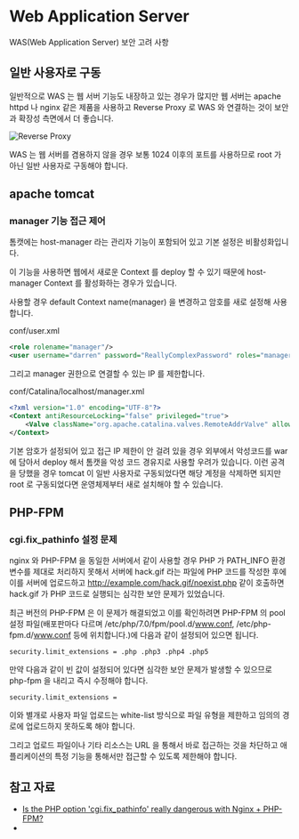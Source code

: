 # Web Application Server

WAS(Web Application Server) 보안 고려 사항

<!-- toc -->

## 일반 사용자로 구동

일반적으로 WAS 는 웹 서버 기능도 내장하고 있는 경우가 많지만  웹 서버는 apache httpd 나 nginx 같은 제품을 사용하고 Reverse Proxy 로 WAS 와 연결하는 것이 보안과 확장성 측면에서 더 좋습니다.

![Reverse Proxy](https://cloud.githubusercontent.com/assets/404534/14357003/e18f6cee-fd21-11e5-89a0-b2e70b96a518.png "Reverse Proxy")

WAS 는 웹 서버를 겸용하지 않을 경우 보통 1024 이후의 포트를 사용하므로 root 가 아닌 일반 사용자로 구동해야 합니다.

## apache tomcat

### manager 기능 접근 제어
톰캣에는 host-manager 라는 관리자 기능이 포함되어 있고 기본 설정은 비활성화입니다.

이 기능을 사용하면 웹에서 새로운 Context 를 deploy 할 수 있기 때문에 host-manager Context 를 활성화하는 경우가 있습니다.

사용할 경우 default Context name(manager) 을 변경하고 암호를 새로 설정해 사용합니다.

conf/user.xml

```xml
<role rolename="manager"/>
<user username="darren" password="ReallyComplexPassword" roles="manager"/>
```

그리고 manager 권한으로 연결할 수 있는 IP 를 제한합니다.

conf/Catalina/localhost/manager.xml

```xml
<?xml version="1.0" encoding="UTF-8"?>
<Context antiResourceLocking="false" privileged="true">
    <Valve className="org.apache.catalina.valves.RemoteAddrValve" allow="192\.168\.152\.\d+|127\.0\.0\.1"/>
</Context>
```

 기본 암호가 설정되어 있고 접근 IP 제한이 안 걸려 있을 경우 외부에서 악성코드를 war 에 담아서 deploy 해서 톰캣을 악성 코드 경유지로 사용할 우려가 있습니다.
이런 공격을 당했을 경우 tomcat 이 일반 사용자로 구동되었다면 해당 계정을 삭제하면 되지만 root 로 구동되었다면 운영체제부터 새로 설치해야 할 수 있습니다.


## PHP-FPM

### cgi.fix_pathinfo 설정 문제
 
nginx 와 PHP-FPM 을 동일한 서버에서 같이 사용할 경우 PHP 가 PATH_INFO 환경 변수를 제대로 처리하지 못해서 서버에 hack.gif 라는 파일에 PHP 코드를 작성한 후에 이를 서버에 업로드하고 http://example.com/hack.gif/noexist.php 같이 호출하면 hack.gif 가 PHP 코드로 실행되는 심각한 보안 문제가 있었습니다.

최근 버전의 PHP-FPM 은 이 문제가 해결되었고 이를 확인하려면 PHP-FPM 의 pool 설정 파일(배포판마다 다르며 /etc/php/7.0/fpm/pool.d/www.conf, /etc/php-fpm.d/www.conf 등에 위치합니다.)에 다음과 같이 설정되어 있으면 됩니다.

```
security.limit_extensions = .php .php3 .php4 .php5
```

만약 다음과 같이 빈 값이 설정되어 있다면 심각한 보안 문제가 발생할 수 있으므로 php-fpm 을 내리고 즉시 수정해야 합니다. 

```
security.limit_extensions =
```

이와 별개로 사용자 파일 업로드는 white-list 방식으로 파일 유형을 제한하고 임의의 경로에 업로드하지 못하도록 해야 합니다.

그리고 업로드 파일이나 기타 리소스는 URL 을 통해서 바로 접근하는 것을 차단하고 애플리케이션의 특정 기능을 통해서만 접근할 수 있도록 제한해야 합니다.



## 참고 자료
* [Is the PHP option 'cgi.fix_pathinfo' really dangerous with Nginx + PHP-FPM?](http://serverfault.com/questions/627903/is-the-php-option-cgi-fix-pathinfo-really-dangerous-with-nginx-php-fpm)
* 
